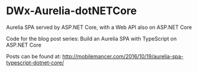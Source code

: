 # DWx-Aurelia-dotNETCore
Aurelia SPA served by ASP.NET Core, with a Web API also on ASP.NET Core

Code for the blog post series: Build an Aurelia SPA with TypeScript on ASP.NET Core

Posts can be found at: http://mobilemancer.com/2016/10/19/aurelia-spa-typescript-dotnet-core/

